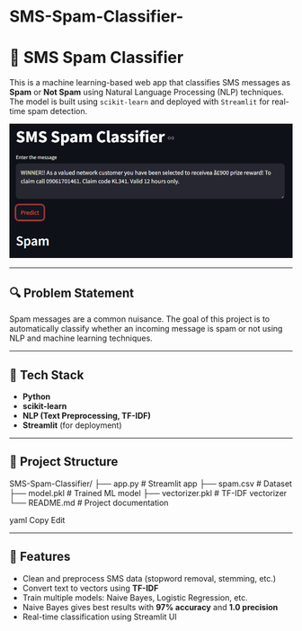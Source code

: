 # SMS-Spam-Classifier-
# 📩 SMS Spam Classifier

This is a machine learning-based web app that classifies SMS messages as **Spam** or **Not Spam** using Natural Language Processing (NLP) techniques. The model is built using `scikit-learn` and deployed with `Streamlit` for real-time spam detection.

![SpamDetection Screenshot](https://github.com/BhartiGangwar/SMS-Spam-Classifier-/blob/main/Sms_Spam_Demo.png?raw=true) <!-- Optional: Replace with your own screenshot -->

---

## 🔍 Problem Statement

Spam messages are a common nuisance. The goal of this project is to automatically classify whether an incoming message is spam or not using NLP and machine learning techniques.

---

## 🚀 Tech Stack

- **Python**
- **scikit-learn**
- **NLP (Text Preprocessing, TF-IDF)**
- **Streamlit** (for deployment)

---

## 📁 Project Structure

SMS-Spam-Classifier/
├── app.py # Streamlit app
├── spam.csv # Dataset
├── model.pkl # Trained ML model
├── vectorizer.pkl # TF-IDF vectorizer
└── README.md # Project documentation

yaml
Copy
Edit

---

## 🧠 Features

- Clean and preprocess SMS data (stopword removal, stemming, etc.)
- Convert text to vectors using **TF-IDF**
- Train multiple models: Naive Bayes, Logistic Regression, etc.
- Naive Bayes gives best results with **97% accuracy** and **1.0 precision**
- Real-time classification using Streamlit UI

